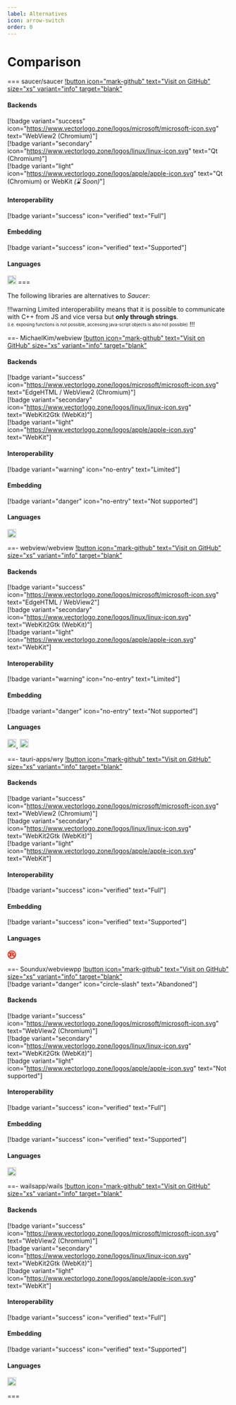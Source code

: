 ```yaml
---
label: Alternatives
icon: arrow-switch
order: 0
---
```


# Comparison

=== saucer/saucer
[!button icon="mark-github" text="Visit on GitHub" size="xs" variant="info" target="blank"](https://github.com/saucer/saucer)
#### Backends
[!badge variant="success" icon="https://www.vectorlogo.zone/logos/microsoft/microsoft-icon.svg" text="WebView2 (Chromium)"] <br>
[!badge variant="secondary" icon="https://www.vectorlogo.zone/logos/linux/linux-icon.svg" text="Qt (Chromium)"] <br>
[!badge variant="light" icon="https://www.vectorlogo.zone/logos/apple/apple-icon.svg" text="Qt (Chromium) or WebKit _(⌛ Soon)_"] <br>

#### Interoperability
[!badge variant="success" icon="verified" text="Full"]

#### Embedding
[!badge variant="success" icon="verified" text="Supported"]

#### Languages
<img src="https://cdn.worldvectorlogo.com/logos/c.svg" width=20 />
===

The following libraries are alternatives to _Saucer_:

!!!warning
Limited interoperability means that it is possible to communicate with C++ from JS and vice versa but **only through strings**.  
<sub><sup>(i.e. exposing functions is not possible, accessing java-script objects is also not possible)</sub></sup>
!!!

==- MichaelKim/webview
[!button icon="mark-github" text="Visit on GitHub" size="xs" variant="info" target="blank"](https://github.com/MichaelKim/webview)
#### Backends
[!badge variant="success" icon="https://www.vectorlogo.zone/logos/microsoft/microsoft-icon.svg" text="EdgeHTML / WebView2 (Chromium)"] <br>
[!badge variant="secondary" icon="https://www.vectorlogo.zone/logos/linux/linux-icon.svg" text="WebKit2Gtk (WebKit)"] <br>
[!badge variant="light" icon="https://www.vectorlogo.zone/logos/apple/apple-icon.svg" text="WebKit"] <br>

#### Interoperability
[!badge variant="warning" icon="no-entry" text="Limited"]

#### Embedding
[!badge variant="danger" icon="no-entry" text="Not supported"]

#### Languages
<img src="https://cdn.worldvectorlogo.com/logos/c.svg" width=20 />

==- webview/webview
[!button icon="mark-github" text="Visit on GitHub" size="xs" variant="info" target="blank"](https://github.com/webview/webview)
#### Backends
[!badge variant="success" icon="https://www.vectorlogo.zone/logos/microsoft/microsoft-icon.svg" text="EdgeHTML / WebView2"] <br>
[!badge variant="secondary" icon="https://www.vectorlogo.zone/logos/linux/linux-icon.svg" text="WebKit2Gtk (WebKit)"] <br>
[!badge variant="light" icon="https://www.vectorlogo.zone/logos/apple/apple-icon.svg" text="WebKit"] <br>

#### Interoperability
[!badge variant="warning" icon="no-entry" text="Limited"]

#### Embedding
[!badge variant="danger" icon="no-entry" text="Not supported"]

#### Languages
<img src="https://cdn.worldvectorlogo.com/logos/c.svg" width=20 />, 
<img src="https://cdn.worldvectorlogo.com/logos/golang-1.svg" width=20 />

==- tauri-apps/wry
[!button icon="mark-github" text="Visit on GitHub" size="xs" variant="info" target="blank"](https://github.com/tauri-apps/wry)
#### Backends
[!badge variant="success" icon="https://www.vectorlogo.zone/logos/microsoft/microsoft-icon.svg" text="WebView2 (Chromium)"] <br>
[!badge variant="secondary" icon="https://www.vectorlogo.zone/logos/linux/linux-icon.svg" text="WebKit2Gtk (WebKit)"] <br>
[!badge variant="light" icon="https://www.vectorlogo.zone/logos/apple/apple-icon.svg" text="WebKit"] <br>

#### Interoperability
[!badge variant="success" icon="verified" text="Full"]

#### Embedding
[!badge variant="success" icon="verified" text="Supported"]

#### Languages
<svg width="20" height="20" viewBox="0 0 256 256" xmlns="http://www.w3.org/2000/svg" preserveAspectRatio="xMidYMid"><path fill="#e33b26" stroke="#e33b26" d="M254.251 124.862l-10.747-6.653a145.81 145.81 0 0 0-.306-3.13l9.236-8.615a3.686 3.686 0 0 0 1.105-3.427 3.685 3.685 0 0 0-2.33-2.744l-11.807-4.415a137.355 137.355 0 0 0-.925-3.048l7.365-10.229a3.698 3.698 0 0 0-2.407-5.814l-12.45-2.025c-.484-.944-.988-1.874-1.496-2.796l5.231-11.483a3.683 3.683 0 0 0-.288-3.59 3.678 3.678 0 0 0-3.204-1.642l-12.636.44a99.848 99.848 0 0 0-1.996-2.421l2.904-12.308a3.694 3.694 0 0 0-.986-3.466 3.698 3.698 0 0 0-3.464-.986l-12.305 2.901a106.192 106.192 0 0 0-2.426-1.996l.442-12.635a3.684 3.684 0 0 0-1.64-3.205 3.693 3.693 0 0 0-3.59-.29l-11.48 5.234a133.235 133.235 0 0 0-2.796-1.5l-2.03-12.452a3.7 3.7 0 0 0-5.812-2.407l-10.236 7.365c-1.007-.32-2.02-.629-3.042-.922L155.72 4.794a3.69 3.69 0 0 0-2.745-2.336 3.707 3.707 0 0 0-3.424 1.106l-8.615 9.243a111.11 111.11 0 0 0-3.13-.306l-6.653-10.75a3.698 3.698 0 0 0-6.289 0l-6.653 10.75a110.4 110.4 0 0 0-3.133.306l-8.617-9.243a3.695 3.695 0 0 0-6.169 1.23l-4.414 11.809c-1.023.293-2.035.604-3.045.922L82.599 10.16a3.687 3.687 0 0 0-3.579-.415 3.705 3.705 0 0 0-2.235 2.822l-2.03 12.452c-.94.487-1.869.988-2.796 1.5l-11.481-5.235a3.686 3.686 0 0 0-3.588.291 3.684 3.684 0 0 0-1.642 3.205l.44 12.635a118.03 118.03 0 0 0-2.426 1.996l-12.305-2.9a3.71 3.71 0 0 0-3.466.985 3.694 3.694 0 0 0-.986 3.466l2.899 12.308c-.673.797-1.338 1.604-1.991 2.421l-12.636-.44a3.721 3.721 0 0 0-3.204 1.641 3.696 3.696 0 0 0-.291 3.59l5.234 11.484c-.509.922-1.012 1.852-1.5 2.796l-12.449 2.025a3.7 3.7 0 0 0-2.407 5.814l7.365 10.23c-.32 1.01-.631 2.024-.925 3.047l-11.808 4.415a3.702 3.702 0 0 0-1.225 6.171l9.237 8.614c-.115 1.04-.217 2.087-.305 3.131L1.75 124.862A3.695 3.695 0 0 0 0 128.007c0 1.284.663 2.473 1.751 3.143l10.748 6.653c.088 1.047.19 2.092.305 3.131l-9.238 8.617a3.697 3.697 0 0 0 1.226 6.169l11.808 4.415c.294 1.022.605 2.037.925 3.047l-7.365 10.231a3.696 3.696 0 0 0 2.41 5.812l12.447 2.025c.487.944.986 1.874 1.5 2.8l-5.235 11.48a3.691 3.691 0 0 0 .291 3.59 3.684 3.684 0 0 0 3.204 1.641l12.63-.442c.659.821 1.322 1.626 1.997 2.426l-2.899 12.31a3.682 3.682 0 0 0 .986 3.459 3.683 3.683 0 0 0 3.466.983l12.305-2.898c.8.68 1.61 1.34 2.427 1.99l-.44 12.639a3.694 3.694 0 0 0 5.229 3.492l11.481-5.231a105.49 105.49 0 0 0 2.796 1.499l2.03 12.445a3.692 3.692 0 0 0 2.235 2.825 3.706 3.706 0 0 0 3.579-.413l10.229-7.37c1.01.32 2.025.633 3.047.927l4.415 11.804a3.685 3.685 0 0 0 2.744 2.331 3.677 3.677 0 0 0 3.425-1.106l8.617-9.238c1.04.12 2.086.22 3.133.313l6.653 10.748a3.702 3.702 0 0 0 3.143 1.75 3.703 3.703 0 0 0 3.145-1.75l6.653-10.748c1.047-.093 2.092-.193 3.131-.313l8.615 9.238a3.68 3.68 0 0 0 3.424 1.106 3.69 3.69 0 0 0 2.744-2.331l4.415-11.804c1.022-.294 2.038-.607 3.048-.927l10.231 7.37a3.7 3.7 0 0 0 5.812-2.412l2.03-12.445c.939-.487 1.868-.993 2.795-1.5l11.481 5.232a3.692 3.692 0 0 0 5.23-3.492l-.44-12.638a98.76 98.76 0 0 0 2.423-1.991l12.306 2.898c1.25.294 2.56-.07 3.463-.983a3.682 3.682 0 0 0 .986-3.459l-2.898-12.31c.675-.8 1.34-1.605 1.99-2.426l12.636.442a3.681 3.681 0 0 0 3.204-1.64 3.685 3.685 0 0 0 .289-3.592l-5.232-11.478c.511-.927 1.013-1.857 1.497-2.8l12.45-2.026a3.682 3.682 0 0 0 2.822-2.236 3.696 3.696 0 0 0-.415-3.576l-7.365-10.23c.318-1.011.629-2.026.925-3.048l11.806-4.415a3.684 3.684 0 0 0 2.331-2.745 3.677 3.677 0 0 0-1.106-3.424l-9.235-8.617c.112-1.04.215-2.086.305-3.13l10.748-6.654a3.69 3.69 0 0 0 1.751-3.143c0-1.281-.66-2.472-1.749-3.145zm-71.932 89.156c-4.104-.885-6.714-4.93-5.833-9.047.878-4.112 4.92-6.729 9.023-5.844 4.104.879 6.718 4.931 5.838 9.04-.88 4.11-4.926 6.73-9.028 5.851zm-3.652-24.699a6.929 6.929 0 0 0-8.23 5.332l-3.816 17.807c-11.775 5.344-24.85 8.313-38.621 8.313-14.086 0-27.446-3.116-39.43-8.688l-3.814-17.806c-.802-3.747-4.486-6.134-8.228-5.33l-15.72 3.376a93.272 93.272 0 0 1-8.128-9.58h76.49c.865 0 1.442-.157 1.442-.945v-27.057c0-.787-.577-.944-1.443-.944H106.8v-17.15h24.195c2.208 0 11.809.63 14.878 12.902.962 3.774 3.072 16.05 4.516 19.98 1.438 4.408 7.293 13.213 13.533 13.213h38.115c.433 0 .895-.049 1.382-.137a93.92 93.92 0 0 1-8.669 10.17l-16.082-3.456zm-105.79 24.327c-4.105.886-8.146-1.731-9.029-5.843-.878-4.119 1.732-8.162 5.836-9.047 4.105-.878 8.148 1.739 9.028 5.85.878 4.11-1.734 8.16-5.836 9.04zM43.86 95.986c1.703 3.842-.03 8.345-3.867 10.045-3.837 1.705-8.328-.03-10.03-3.875-1.703-3.845.029-8.34 3.867-10.045a7.598 7.598 0 0 1 10.03 3.874zm-8.918 21.14l16.376-7.277a6.942 6.942 0 0 0 3.524-9.158l-3.372-7.626h13.264v59.788H37.973a93.7 93.7 0 0 1-3.566-25.672c0-3.398.183-6.756.535-10.056zm71.862-5.807V93.696h31.586c1.632 0 11.52 1.886 11.52 9.28 0 6.139-7.584 8.34-13.821 8.34h-29.285v.003zm114.792 15.862c0 2.338-.086 4.652-.257 6.948h-9.603c-.961 0-1.348.632-1.348 1.573v4.41c0 10.38-5.853 12.638-10.982 13.213-4.884.55-10.3-2.045-10.967-5.034-2.882-16.206-7.683-19.667-15.265-25.648 9.41-5.975 19.2-14.79 19.2-26.59 0-12.74-8.734-20.765-14.688-24.7-8.352-5.506-17.6-6.61-20.095-6.61H58.279c13.467-15.03 31.719-25.677 52.362-29.551l11.706 12.28a6.923 6.923 0 0 0 9.799.226l13.098-12.528c27.445 5.11 50.682 22.194 64.073 45.633l-8.967 20.253c-1.548 3.505.032 7.604 3.527 9.157l17.264 7.668c.298 3.065.455 6.161.455 9.3zM122.352 24.745c3.033-2.905 7.844-2.79 10.748.247 2.898 3.046 2.788 7.862-.252 10.765-3.033 2.906-7.844 2.793-10.748-.25a7.621 7.621 0 0 1 .252-10.762zm88.983 71.61a7.594 7.594 0 0 1 10.028-3.872c3.838 1.702 5.57 6.203 3.867 10.045a7.595 7.595 0 0 1-10.03 3.875c-3.833-1.703-5.565-6.2-3.865-10.048z"/></svg>

==- Soundux/webviewpp
[!button icon="mark-github" text="Visit on GitHub" size="xs" variant="info" target="blank"](https://github.com/Soundux/webviewpp) <br>
[!badge variant="danger" icon="circle-slash" text="Abandoned"]

#### Backends
[!badge variant="success" icon="https://www.vectorlogo.zone/logos/microsoft/microsoft-icon.svg" text="WebView2 (Chromium)"] <br>
[!badge variant="secondary" icon="https://www.vectorlogo.zone/logos/linux/linux-icon.svg" text="WebKit2Gtk (WebKit)"] <br>
[!badge variant="light" icon="https://www.vectorlogo.zone/logos/apple/apple-icon.svg" text="Not supported"] <br>

#### Interoperability
[!badge variant="success" icon="verified" text="Full"]

#### Embedding
[!badge variant="success" icon="verified" text="Supported"]

#### Languages
<img src="https://cdn.worldvectorlogo.com/logos/c.svg" width=20 />

==- wailsapp/wails
[!button icon="mark-github" text="Visit on GitHub" size="xs" variant="info" target="blank"](https://github.com/wailsapp/wails) <br>

#### Backends
[!badge variant="success" icon="https://www.vectorlogo.zone/logos/microsoft/microsoft-icon.svg" text="WebView2 (Chromium)"] <br>
[!badge variant="secondary" icon="https://www.vectorlogo.zone/logos/linux/linux-icon.svg" text="WebKit2Gtk (WebKit)"] <br>
[!badge variant="light" icon="https://www.vectorlogo.zone/logos/apple/apple-icon.svg" text="WebKit"] <br>

#### Interoperability
[!badge variant="success" icon="verified" text="Full"]

#### Embedding
[!badge variant="success" icon="verified" text="Supported"]

#### Languages
<img src="https://cdn.worldvectorlogo.com/logos/golang-1.svg" width=20 />

===
